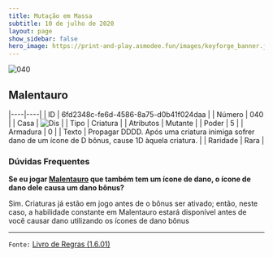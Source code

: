 ```yaml
---
title: Mutação em Massa
subtitle: 10 de julho de 2020
layout: page
show_sidebar: false
hero_image: https://print-and-play.asmodee.fun/images/keyforge_banner.jpg
---
```


![040](https://cdn.keyforgegame.com/media/card_front/pt/479_040_44W8WFGMFQ3M_pt.png)

## Malentauro

|----|----|
| ID | 6fd2348c-fe6d-4586-8a75-d0b41f024daa |
| Número | 040 |
| Casa | ![Dis](https://archonarcana.com/images/thumb/e/e8/Dis.png/22px-Dis.png "Dis") |
| Tipo | Criatura |
| Atributos | Mutante |
| Poder | 5 |
| Armadura | 0 |
| Texto | Propagar DDDD.   Após uma criatura inimiga sofrer dano de um ícone de D bônus, cause 1D àquela criatura. |
| Raridade | Rara |

### Dúvidas Frequentes

**Se eu jogar [Malentauro](/mm/040) que também tem um ícone de
dano, o ícone de dano dele causa um dano bônus?**

Sim. Criaturas já estão em jogo antes de o bônus ser ativado; então,
neste caso, a habilidade constante em Malentauro estará disponível
antes de você causar dano utilizando os ícones de dano bônus

<hr/>

`Fonte:` [Livro de Regras (1.6.01)](https://drive.google.com/open?id=1YNhLKUC0xfriiMwFYpDu1Go3zPJw6gYo)
